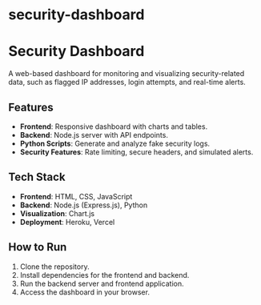 # security-dashboard

# Security Dashboard

A web-based dashboard for monitoring and visualizing security-related data, such as flagged IP addresses, login attempts, and real-time alerts.

## Features
- **Frontend**: Responsive dashboard with charts and tables.
- **Backend**: Node.js server with API endpoints.
- **Python Scripts**: Generate and analyze fake security logs.
- **Security Features**: Rate limiting, secure headers, and simulated alerts.

## Tech Stack
- **Frontend**: HTML, CSS, JavaScript
- **Backend**: Node.js (Express.js), Python
- **Visualization**: Chart.js
- **Deployment**: Heroku, Vercel

## How to Run
1. Clone the repository.
2. Install dependencies for the frontend and backend.
3. Run the backend server and frontend application.
4. Access the dashboard in your browser.
